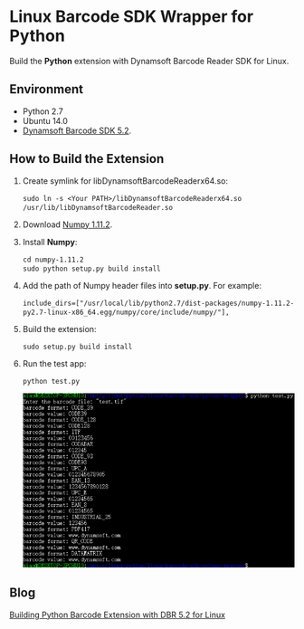 # Linux Barcode SDK Wrapper for Python
Build the **Python** extension with Dynamsoft Barcode Reader SDK for Linux. 

## Environment
* Python 2.7
* Ubuntu 14.0
* [Dynamsoft Barcode SDK 5.2](https://www.dynamsoft.com/Downloads/Dynamic-Barcode-Reader-for-Linux-Download.aspx).

## How to Build the Extension 
1. Create symlink for libDynamsoftBarcodeReaderx64.so:

    ```
    sudo ln -s <Your PATH>/libDynamsoftBarcodeReaderx64.so /usr/lib/libDynamsoftBarcodeReader.so
    ```

2. Download [Numpy 1.11.2](https://sourceforge.net/projects/numpy/files/). 
3. Install **Numpy**:

    ```
    cd numpy-1.11.2
    sudo python setup.py build install
    ```

4. Add the path of Numpy header files into **setup.py**. For example:

    ```
    include_dirs=["/usr/local/lib/python2.7/dist-packages/numpy-1.11.2-py2.7-linux-x86_64.egg/numpy/core/include/numpy/"],
    ``` 

5. Build the extension:

    ```
    sudo setup.py build install
    ```

6. Run the test app:

    ```
    python test.py
    ```
    ![camera list in Python](screenshot/linux-python-barcode-reader.PNG)

## Blog
[Building Python Barcode Extension with DBR 5.2 for Linux](http://www.codepool.biz/build-linux-python-barcode-extension.html)

